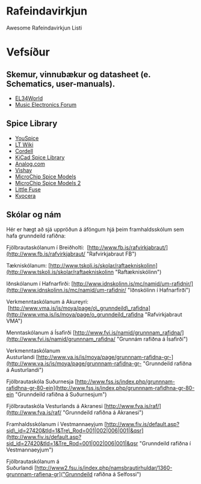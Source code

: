 # Rafeindavirkjun
Awesome Rafeindavirkjun Listi


# Vefsíður

## Skemur, vinnubækur og datasheet (e. Schematics, user-manuals).
* [EL34World](https://el34world.com/)
* [Music Electronics Forum](https://music-electronics-forum.com)

## Spice Library
* [YouSpice](https://www.youspice.com/links-to-spice-libraries/)
* [LT Wiki](https://ltwiki.org/?title=Components_Library_and_Circuits)
* [Cordell](https://www.cordellaudio.com/book/spice_models.shtml)
* [KiCad Spice Library](https://github.com/kicad-spice-library/KiCad-Spice-Library)
* [Analog.com](https://www.analog.com/en/design-center/simulation-models/spice-models.html)
* [Vishay](https://www.vishay.com/en/how/design-support-tools/)
* [MicroChip Spice Models](https://www.microchip.com/en-us/document-listing?docCategory=boarddesignfiles/spicemodels)
* [MicroChip Spice Models 2](https://www.microsemi.com/document-portal/cat_view/56661-internal-documents/5674-spice-datasheets)
* [Little Fuse](https://www.littelfuse.com/technical-resources/spice-models.aspx)
* [Kyocera](https://www.kyocera-avx.com/design-tools/spice-models/)

## Skólar og nám

Hér er hægt að sjá uppröðun á áföngum hjá þeim framhaldsskólum sem hafa grunndeild rafiðna:

Fjölbrautaskólanum í Breiðholti:  [http://www.fb.is/rafvirkjabraut/](http://www.fb.is/rafvirkjabraut/ "Rafvirkjabraut FB")

Tækniskólanum: [http://www.tskoli.is/skolar/raftaekniskolinn](http://www.tskoli.is/skolar/raftaekniskolinn "Raftækniskólinn")

Iðnskólanum í Hafnarfirði: [http://www.idnskolinn.is/mc/namid/um-rafidnir/](http://www.idnskolinn.is/mc/namid/um-rafidnir/ "Iðnskólinn í Hafnarfirði")

Verkmenntaskólanum á Akureyri:  [http://www.vma.is/is/moya/page/o\_grunndeild\_rafidna](http://www.vma.is/is/moya/page/o_grunndeild_rafidna "Rafvirkjabraut VMA")

Menntaskólanum á Ísafirði [http://www.fvi.is/namid/grunnnam_rafidna/](http://www.fvi.is/namid/grunnnam_rafidna/ "Grunnám rafiðna á Ísafirði")

Verkmenntaskólanum Austurlandi [http://www.va.is/is/moya/page/grunnnam-rafidna-gr-](http://www.va.is/is/moya/page/grunnnam-rafidna-gr- "Grunndeild rafiðna á Austurlandi")

Fjölbrautaskóla Suðurnesja [http://www.fss.is/index.php/grunnnam-rafidhna-gr-80-ein](http://www.fss.is/index.php/grunnnam-rafidhna-gr-80-ein "Grunndeild rafiðna á Suðurnesjum")

Fjölbrautaskóla Vesturlands á Akranesi [http://www.fva.is/raf/](http://www.fva.is/raf/ "Grunndeild rafiðna á Akranesi")

Framhaldsskólanum í Vestmannaeyjum [http://www.fiv.is/default.asp?sid\_id=27420&tId=1&Tre\_Rod=001|002|006|001|&qsr](http://www.fiv.is/default.asp?sid_id=27420&tId=1&Tre_Rod=001|002|006|001|&qsr "Grunndeild rafiðna í Vestmannaeyjum")

Fjölbrautaskólanum á Suðurlandi [http://www2.fsu.is/index.php/namsbrautirhuldar/1360-grunnnam-rafiena-gr]("Grunndeild rafiðna á Selfossi")
